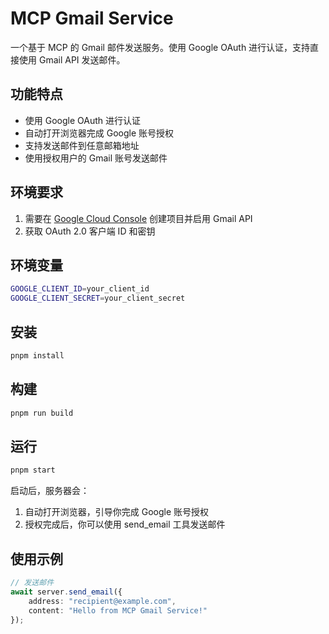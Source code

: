 # MCP Gmail Service

一个基于 MCP 的 Gmail 邮件发送服务。使用 Google OAuth 进行认证，支持直接使用 Gmail API 发送邮件。

## 功能特点

- 使用 Google OAuth 进行认证
- 自动打开浏览器完成 Google 账号授权
- 支持发送邮件到任意邮箱地址
- 使用授权用户的 Gmail 账号发送邮件

## 环境要求

1. 需要在 [Google Cloud Console](https://console.cloud.google.com/) 创建项目并启用 Gmail API
2. 获取 OAuth 2.0 客户端 ID 和密钥

## 环境变量

```bash
GOOGLE_CLIENT_ID=your_client_id
GOOGLE_CLIENT_SECRET=your_client_secret
```

## 安装

```bash
pnpm install
```

## 构建

```bash
pnpm run build
```

## 运行

```bash
pnpm start
```

启动后，服务器会：
1. 自动打开浏览器，引导你完成 Google 账号授权
2. 授权完成后，你可以使用 send_email 工具发送邮件

## 使用示例

```typescript
// 发送邮件
await server.send_email({
    address: "recipient@example.com",
    content: "Hello from MCP Gmail Service!"
});
```
